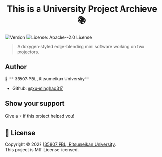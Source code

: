 <h1 align="center"> This is a University Project Archieve 📚</h1>
<p>
  <img alt="Version" src="https://img.shields.io/badge/version-0.1.0-blue.svg?cacheSeconds=2592000" />
  <a href="http://www.apache.org/licenses/LICENSE-2.0" target="_blank">
    <img alt="License: Apache--2.0 License" src="https://img.shields.io/badge/License-Apache--2.0 License-yellow.svg" />
  </a>
</p>

> A doxygen-styled edge-blending mini software working on two projectors.

## Author

👤 ** 35807:PBL, Ritsumeikan University**

* Github: [@xu-minghao317](https://github.com/xu-minghao317)

## Show your support

Give a ⭐️ if this project helped you!

## 📝 License

Copyright © 2022 [[35807:PBL, Ritsumeikan University](https://github.com/xu-minghao317).<br />
This project is MIT License licensed.
